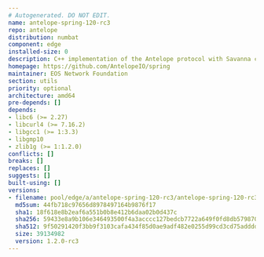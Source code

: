 ```yaml
---
# Autogenerated. DO NOT EDIT.
name: antelope-spring-120-rc3
repo: antelope
distribution: numbat
component: edge
installed-size: 0
description: C++ implementation of the Antelope protocol with Savanna consensus
homepage: https://github.com/AntelopeIO/spring
maintainer: EOS Network Foundation
section: utils
priority: optional
architecture: amd64
pre-depends: []
depends:
- libc6 (>= 2.27)
- libcurl4 (>= 7.16.2)
- libgcc1 (>= 1:3.3)
- libgmp10
- zlib1g (>= 1:1.2.0)
conflicts: []
breaks: []
replaces: []
suggests: []
built-using: []
versions:
- filename: pool/edge/a/antelope-spring-120-rc3/antelope-spring-120-rc3_1.2.0-rc3-ubuntu-22.04_amd64.deb
  md5sum: 44fb718c97656d8978497164b9876f17
  sha1: 18f618e8b2eaf6a551b0b8e412b6daa02b0d437c
  sha256: 59433e8a9b106e346493500f4a3acccc127bedcb7722a649f0fd8db5798704f6
  sha512: 9f50291420f3bb9f3103cafa434f85d0ae9adf482e0255d99cd3cd75adddd0d80804854936f81a7149c11782f0a6c490cb23a9aca26a112842c434e150ad2b77
  size: 39134982
  version: 1.2.0-rc3
---
```

